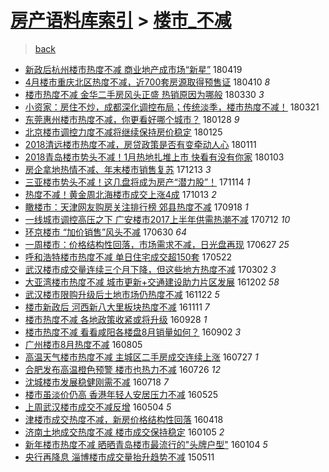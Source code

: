 [房产语料库索引](../../README.md)  > [楼市_不减](楼市_不减.md)
====
> [back](../README.md)

- [新政后杭州楼市热度不减 商业地产成市场“新星”](http://jkwz.applinzi.com/ittc/7093596699824227339.html#%E6%96%B0%E6%94%BF%E5%90%8E%E6%9D%AD%E5%B7%9E%E6%A5%BC%E5%B8%82%E7%83%AD%E5%BA%A6%E4%B8%8D%E5%87%8F+%E5%95%86%E4%B8%9A%E5%9C%B0%E4%BA%A7%E6%88%90%E5%B8%82%E5%9C%BA%E2%80%9C%E6%96%B0%E6%98%9F%E2%80%9D) 180419  
- [4月楼市重庆北区热度不减，近700套房源取得预售证](http://jkwz.applinzi.com/ittc/7090297642926212103.html#4%E6%9C%88%E6%A5%BC%E5%B8%82%E9%87%8D%E5%BA%86%E5%8C%97%E5%8C%BA%E7%83%AD%E5%BA%A6%E4%B8%8D%E5%87%8F%EF%BC%8C%E8%BF%91700%E5%A5%97%E6%88%BF%E6%BA%90%E5%8F%96%E5%BE%97%E9%A2%84%E5%94%AE%E8%AF%81) 180410 *8* 
- [楼市热度不减 金华二手房风头正盛 热销原因为哪般](http://jkwz.applinzi.com/ittc/7086186061925712903.html#%E6%A5%BC%E5%B8%82%E7%83%AD%E5%BA%A6%E4%B8%8D%E5%87%8F+%E9%87%91%E5%8D%8E%E4%BA%8C%E6%89%8B%E6%88%BF%E9%A3%8E%E5%A4%B4%E6%AD%A3%E7%9B%9B+%E7%83%AD%E9%94%80%E5%8E%9F%E5%9B%A0%E4%B8%BA%E5%93%AA%E8%88%AC) 180330 *3* 
- [小资家：房住不炒，成都深化调控布局；传统淡季，楼市热度不减！](http://jkwz.applinzi.com/ittc/7082919205676778506.html#%E5%B0%8F%E8%B5%84%E5%AE%B6%EF%BC%9A%E6%88%BF%E4%BD%8F%E4%B8%8D%E7%82%92%EF%BC%8C%E6%88%90%E9%83%BD%E6%B7%B1%E5%8C%96%E8%B0%83%E6%8E%A7%E5%B8%83%E5%B1%80%EF%BC%9B%E4%BC%A0%E7%BB%9F%E6%B7%A1%E5%AD%A3%EF%BC%8C%E6%A5%BC%E5%B8%82%E7%83%AD%E5%BA%A6%E4%B8%8D%E5%87%8F%EF%BC%81) 180321  
- [东莞惠州楼市热度不减，你更看好哪个城市？](http://jkwz.applinzi.com/ittc/7063613278935057424.html#%E4%B8%9C%E8%8E%9E%E6%83%A0%E5%B7%9E%E6%A5%BC%E5%B8%82%E7%83%AD%E5%BA%A6%E4%B8%8D%E5%87%8F%EF%BC%8C%E4%BD%A0%E6%9B%B4%E7%9C%8B%E5%A5%BD%E5%93%AA%E4%B8%AA%E5%9F%8E%E5%B8%82%EF%BC%9F) 180128 *9* 
- [北京楼市调控力度不减将继续保持房价稳定](http://jkwz.applinzi.com/ittc/7062443735407657994.html#%E5%8C%97%E4%BA%AC%E6%A5%BC%E5%B8%82%E8%B0%83%E6%8E%A7%E5%8A%9B%E5%BA%A6%E4%B8%8D%E5%87%8F%E5%B0%86%E7%BB%A7%E7%BB%AD%E4%BF%9D%E6%8C%81%E6%88%BF%E4%BB%B7%E7%A8%B3%E5%AE%9A) 180125  
- [2018清远楼市热度不减，房贷政策是否有变牵动人心](http://jkwz.applinzi.com/ittc/7057240108476924945.html#2018%E6%B8%85%E8%BF%9C%E6%A5%BC%E5%B8%82%E7%83%AD%E5%BA%A6%E4%B8%8D%E5%87%8F%EF%BC%8C%E6%88%BF%E8%B4%B7%E6%94%BF%E7%AD%96%E6%98%AF%E5%90%A6%E6%9C%89%E5%8F%98%E7%89%B5%E5%8A%A8%E4%BA%BA%E5%BF%83) 180111  
- [2018青岛楼市势头不减！1月热地扎堆上市 快看有没有你家](http://jkwz.applinzi.com/ittc/7054414964939293707.html#2018%E9%9D%92%E5%B2%9B%E6%A5%BC%E5%B8%82%E5%8A%BF%E5%A4%B4%E4%B8%8D%E5%87%8F%EF%BC%811%E6%9C%88%E7%83%AD%E5%9C%B0%E6%89%8E%E5%A0%86%E4%B8%8A%E5%B8%82+%E5%BF%AB%E7%9C%8B%E6%9C%89%E6%B2%A1%E6%9C%89%E4%BD%A0%E5%AE%B6) 180103  
- [房企拿地热情不减、年末楼市销售复苏](http://jkwz.applinzi.com/ittc/7046562020982260753.html#%E6%88%BF%E4%BC%81%E6%8B%BF%E5%9C%B0%E7%83%AD%E6%83%85%E4%B8%8D%E5%87%8F%E3%80%81%E5%B9%B4%E6%9C%AB%E6%A5%BC%E5%B8%82%E9%94%80%E5%94%AE%E5%A4%8D%E8%8B%8F) 171213 *3* 
- [三亚楼市势头不减！这几盘将成为房产“潜力股”！](http://jkwz.applinzi.com/ittc/7035760484811277328.html#%E4%B8%89%E4%BA%9A%E6%A5%BC%E5%B8%82%E5%8A%BF%E5%A4%B4%E4%B8%8D%E5%87%8F%EF%BC%81%E8%BF%99%E5%87%A0%E7%9B%98%E5%B0%86%E6%88%90%E4%B8%BA%E6%88%BF%E4%BA%A7%E2%80%9C%E6%BD%9C%E5%8A%9B%E8%82%A1%E2%80%9D%EF%BC%81) 171114 *1* 
- [热度不减！黄金周北海楼市成交上涨4成](http://jkwz.applinzi.com/ittc/7023850884025549841.html#%E7%83%AD%E5%BA%A6%E4%B8%8D%E5%87%8F%EF%BC%81%E9%BB%84%E9%87%91%E5%91%A8%E5%8C%97%E6%B5%B7%E6%A5%BC%E5%B8%82%E6%88%90%E4%BA%A4%E4%B8%8A%E6%B6%A84%E6%88%90) 171013 *2* 
- [瞰楼市：天津网友购房关注排行榜 郊县热度不减](http://jkwz.applinzi.com/ittc/7014660434274288656.html#%E7%9E%B0%E6%A5%BC%E5%B8%82%EF%BC%9A%E5%A4%A9%E6%B4%A5%E7%BD%91%E5%8F%8B%E8%B4%AD%E6%88%BF%E5%85%B3%E6%B3%A8%E6%8E%92%E8%A1%8C%E6%A6%9C+%E9%83%8A%E5%8E%BF%E7%83%AD%E5%BA%A6%E4%B8%8D%E5%87%8F) 170918 *1* 
- [一线城市调控高压之下 广安楼市2017上半年供需热潮不减](http://jkwz.applinzi.com/ittc/6989453983000036368.html#%E4%B8%80%E7%BA%BF%E5%9F%8E%E5%B8%82%E8%B0%83%E6%8E%A7%E9%AB%98%E5%8E%8B%E4%B9%8B%E4%B8%8B+%E5%B9%BF%E5%AE%89%E6%A5%BC%E5%B8%822017%E4%B8%8A%E5%8D%8A%E5%B9%B4%E4%BE%9B%E9%9C%80%E7%83%AD%E6%BD%AE%E4%B8%8D%E5%87%8F) 170712 *10* 
- [环京楼市 “加价销售”风头不减](http://jkwz.applinzi.com/ittc/6984855457280558085.html#%E7%8E%AF%E4%BA%AC%E6%A5%BC%E5%B8%82+%E2%80%9C%E5%8A%A0%E4%BB%B7%E9%94%80%E5%94%AE%E2%80%9D%E9%A3%8E%E5%A4%B4%E4%B8%8D%E5%87%8F) 170630 *64* 
- [一周楼市：价格结构性回落，市场需求不减，日光盘再现](http://jkwz.applinzi.com/ittc/6983794520448566276.html#%E4%B8%80%E5%91%A8%E6%A5%BC%E5%B8%82%EF%BC%9A%E4%BB%B7%E6%A0%BC%E7%BB%93%E6%9E%84%E6%80%A7%E5%9B%9E%E8%90%BD%EF%BC%8C%E5%B8%82%E5%9C%BA%E9%9C%80%E6%B1%82%E4%B8%8D%E5%87%8F%EF%BC%8C%E6%97%A5%E5%85%89%E7%9B%98%E5%86%8D%E7%8E%B0) 170627 *25* 
- [呼和浩特楼市热度不减 单日住宅成交超150套](http://jkwz.applinzi.com/ittc/6970570372222026756.html#%E5%91%BC%E5%92%8C%E6%B5%A9%E7%89%B9%E6%A5%BC%E5%B8%82%E7%83%AD%E5%BA%A6%E4%B8%8D%E5%87%8F+%E5%8D%95%E6%97%A5%E4%BD%8F%E5%AE%85%E6%88%90%E4%BA%A4%E8%B6%85150%E5%A5%97) 170522  
- [武汉楼市成交量连续三个月下降，但这些地方热度不减](http://jkwz.applinzi.com/ittc/6940508847260304389.html#%E6%AD%A6%E6%B1%89%E6%A5%BC%E5%B8%82%E6%88%90%E4%BA%A4%E9%87%8F%E8%BF%9E%E7%BB%AD%E4%B8%89%E4%B8%AA%E6%9C%88%E4%B8%8B%E9%99%8D%EF%BC%8C%E4%BD%86%E8%BF%99%E4%BA%9B%E5%9C%B0%E6%96%B9%E7%83%AD%E5%BA%A6%E4%B8%8D%E5%87%8F) 170302 *3* 
- [大亚湾楼市热度不减 城市更新+交通建设助力片区发展](http://jkwz.applinzi.com/ittc/6907088227373974533.html#%E5%A4%A7%E4%BA%9A%E6%B9%BE%E6%A5%BC%E5%B8%82%E7%83%AD%E5%BA%A6%E4%B8%8D%E5%87%8F+%E5%9F%8E%E5%B8%82%E6%9B%B4%E6%96%B0%2B%E4%BA%A4%E9%80%9A%E5%BB%BA%E8%AE%BE%E5%8A%A9%E5%8A%9B%E7%89%87%E5%8C%BA%E5%8F%91%E5%B1%95) 161202 *58* 
- [武汉楼市限购升级后土地市场仍热度不减](http://jkwz.applinzi.com/ittc/6903369283207169029.html#%E6%AD%A6%E6%B1%89%E6%A5%BC%E5%B8%82%E9%99%90%E8%B4%AD%E5%8D%87%E7%BA%A7%E5%90%8E%E5%9C%9F%E5%9C%B0%E5%B8%82%E5%9C%BA%E4%BB%8D%E7%83%AD%E5%BA%A6%E4%B8%8D%E5%87%8F) 161122 *5* 
- [楼市新政后 河西新八大里板块热度不减](http://jkwz.applinzi.com/ittc/6899155700382434309.html#%E6%A5%BC%E5%B8%82%E6%96%B0%E6%94%BF%E5%90%8E+%E6%B2%B3%E8%A5%BF%E6%96%B0%E5%85%AB%E5%A4%A7%E9%87%8C%E6%9D%BF%E5%9D%97%E7%83%AD%E5%BA%A6%E4%B8%8D%E5%87%8F) 161111 *7* 
- [楼市热度不减 各地政策收紧或将升级](http://jkwz.applinzi.com/ittc/6883058162554373124.html#%E6%A5%BC%E5%B8%82%E7%83%AD%E5%BA%A6%E4%B8%8D%E5%87%8F+%E5%90%84%E5%9C%B0%E6%94%BF%E7%AD%96%E6%94%B6%E7%B4%A7%E6%88%96%E5%B0%86%E5%8D%87%E7%BA%A7) 160928 *1* 
- [楼市热度不减 看看咸阳各楼盘8月销量如何？](http://jkwz.applinzi.com/ittc/6873316310028649476.html#%E6%A5%BC%E5%B8%82%E7%83%AD%E5%BA%A6%E4%B8%8D%E5%87%8F+%E7%9C%8B%E7%9C%8B%E5%92%B8%E9%98%B3%E5%90%84%E6%A5%BC%E7%9B%988%E6%9C%88%E9%94%80%E9%87%8F%E5%A6%82%E4%BD%95%EF%BC%9F) 160902 *3* 
- [广州楼市8月热度不减](http://jkwz.applinzi.com/ittc/6862729200649372676.html#%E5%B9%BF%E5%B7%9E%E6%A5%BC%E5%B8%828%E6%9C%88%E7%83%AD%E5%BA%A6%E4%B8%8D%E5%87%8F) 160805  
- [高温天气楼市热度不减 主城区二手房成交连续上涨](http://jkwz.applinzi.com/ittc/6859449027493626885.html#%E9%AB%98%E6%B8%A9%E5%A4%A9%E6%B0%94%E6%A5%BC%E5%B8%82%E7%83%AD%E5%BA%A6%E4%B8%8D%E5%87%8F+%E4%B8%BB%E5%9F%8E%E5%8C%BA%E4%BA%8C%E6%89%8B%E6%88%BF%E6%88%90%E4%BA%A4%E8%BF%9E%E7%BB%AD%E4%B8%8A%E6%B6%A8) 160727 *1* 
- [合肥发布高温橙色预警 楼市也热力不减](http://jkwz.applinzi.com/ittc/6859267149394347012.html#%E5%90%88%E8%82%A5%E5%8F%91%E5%B8%83%E9%AB%98%E6%B8%A9%E6%A9%99%E8%89%B2%E9%A2%84%E8%AD%A6+%E6%A5%BC%E5%B8%82%E4%B9%9F%E7%83%AD%E5%8A%9B%E4%B8%8D%E5%87%8F) 160726 *12* 
- [沈城楼市发展稳健刚需不减](http://jkwz.applinzi.com/ittc/6856066739082888197.html#%E6%B2%88%E5%9F%8E%E6%A5%BC%E5%B8%82%E5%8F%91%E5%B1%95%E7%A8%B3%E5%81%A5%E5%88%9A%E9%9C%80%E4%B8%8D%E5%87%8F) 160718 *7* 
- [楼市虽淡价仍高 香港年轻人安居压力不减](http://jkwz.applinzi.com/ittc/6836112332639699973.html#%E6%A5%BC%E5%B8%82%E8%99%BD%E6%B7%A1%E4%BB%B7%E4%BB%8D%E9%AB%98+%E9%A6%99%E6%B8%AF%E5%B9%B4%E8%BD%BB%E4%BA%BA%E5%AE%89%E5%B1%85%E5%8E%8B%E5%8A%9B%E4%B8%8D%E5%87%8F) 160525  
- [上周武汉楼市成交不减反增](http://jkwz.applinzi.com/ittc/6828183035979498501.html#%E4%B8%8A%E5%91%A8%E6%AD%A6%E6%B1%89%E6%A5%BC%E5%B8%82%E6%88%90%E4%BA%A4%E4%B8%8D%E5%87%8F%E5%8F%8D%E5%A2%9E) 160504 *5* 
- [津楼市成交热度不减，新房价格结构性回落](http://jkwz.applinzi.com/ittc/6822461917033399301.html#%E6%B4%A5%E6%A5%BC%E5%B8%82%E6%88%90%E4%BA%A4%E7%83%AD%E5%BA%A6%E4%B8%8D%E5%87%8F%EF%BC%8C%E6%96%B0%E6%88%BF%E4%BB%B7%E6%A0%BC%E7%BB%93%E6%9E%84%E6%80%A7%E5%9B%9E%E8%90%BD) 160418  
- [济南土地成交热度不减 楼市成交保持稳定](http://jkwz.applinzi.com/ittc/6783805337740248069.html#%E6%B5%8E%E5%8D%97%E5%9C%9F%E5%9C%B0%E6%88%90%E4%BA%A4%E7%83%AD%E5%BA%A6%E4%B8%8D%E5%87%8F+%E6%A5%BC%E5%B8%82%E6%88%90%E4%BA%A4%E4%BF%9D%E6%8C%81%E7%A8%B3%E5%AE%9A) 160105 *2* 
- [新年楼市热度不减 晒晒青岛楼市最流行的&quot;头牌户型&quot;](http://jkwz.applinzi.com/ittc/6783338699093967876.html#%E6%96%B0%E5%B9%B4%E6%A5%BC%E5%B8%82%E7%83%AD%E5%BA%A6%E4%B8%8D%E5%87%8F+%E6%99%92%E6%99%92%E9%9D%92%E5%B2%9B%E6%A5%BC%E5%B8%82%E6%9C%80%E6%B5%81%E8%A1%8C%E7%9A%84%26quot%3B%E5%A4%B4%E7%89%8C%E6%88%B7%E5%9E%8B%26quot%3B) 160104 *5* 
- [央行再降息 淄博楼市成交量抬升趋势不减](http://jkwz.applinzi.com/ittc/547650611413563959.html#%E5%A4%AE%E8%A1%8C%E5%86%8D%E9%99%8D%E6%81%AF+%E6%B7%84%E5%8D%9A%E6%A5%BC%E5%B8%82%E6%88%90%E4%BA%A4%E9%87%8F%E6%8A%AC%E5%8D%87%E8%B6%8B%E5%8A%BF%E4%B8%8D%E5%87%8F) 150511  
